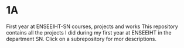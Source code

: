 # 1A
First year at ENSEEIHT-SN courses, projects and works
This repository contains all the projects I did during my first year at ENSEEIHT in the department SN.
Click on a subrepository for mor descriptions.
